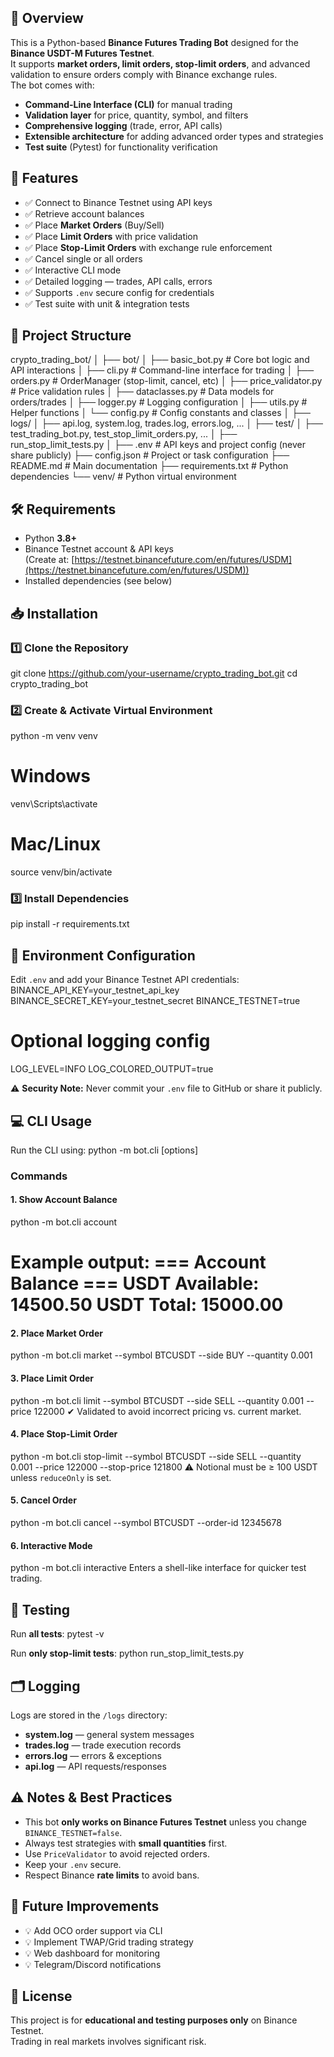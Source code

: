 ## 📖 Overview
This is a Python-based **Binance Futures Trading Bot** designed for the **Binance USDT-M Futures Testnet**.  
It supports **market orders, limit orders, stop-limit orders**, and advanced validation to ensure orders comply with Binance exchange rules.  
The bot comes with:

- **Command-Line Interface (CLI)** for manual trading
- **Validation layer** for price, quantity, symbol, and filters
- **Comprehensive logging** (trade, error, API calls)
- **Extensible architecture** for adding advanced order types and strategies
- **Test suite** (Pytest) for functionality verification


## 🚀 Features
- ✅ Connect to Binance Testnet using API keys
- ✅ Retrieve account balances
- ✅ Place **Market Orders** (Buy/Sell)
- ✅ Place **Limit Orders** with price validation
- ✅ Place **Stop-Limit Orders** with exchange rule enforcement
- ✅ Cancel single or all orders
- ✅ Interactive CLI mode
- ✅ Detailed logging — trades, API calls, errors
- ✅ Supports `.env` secure config for credentials
- ✅ Test suite with unit & integration tests


## 📂 Project Structure

crypto_trading_bot/
│
├── bot/
│   ├── basic_bot.py           # Core bot logic and API interactions
│   ├── cli.py                 # Command-line interface for trading
│   ├── orders.py              # OrderManager (stop-limit, cancel, etc)
│   ├── price_validator.py     # Price validation rules
│   ├── dataclasses.py         # Data models for orders/trades
│   ├── logger.py              # Logging configuration
│   ├── utils.py               # Helper functions
│   └── config.py              # Config constants and classes
│
├── logs/
│   ├── api.log, system.log, trades.log, errors.log, ...
│
├── test/
│   ├── test_trading_bot.py, test_stop_limit_orders.py, ...
│   ├── run_stop_limit_tests.py
│
├── .env                       # API keys and project config (never share publicly)
├── config.json                # Project or task configuration
├── README.md                  # Main documentation
├── requirements.txt           # Python dependencies
└── venv/                      # Python virtual environment


## 🛠 Requirements

- Python **3.8+**
- Binance Testnet account & API keys  
  (Create at: [https://testnet.binancefuture.com/en/futures/USDM](https://testnet.binancefuture.com/en/futures/USDM))
- Installed dependencies (see below)

## 📥 Installation

### 1️⃣ Clone the Repository
git clone https://github.com/your-username/crypto_trading_bot.git
cd crypto_trading_bot


### 2️⃣ Create & Activate Virtual Environment
python -m venv venv
# Windows
venv\Scripts\activate
# Mac/Linux
source venv/bin/activate

### 3️⃣ Install Dependencies
pip install -r requirements.txt

## 🔑 Environment Configuration

Edit `.env` and add your Binance Testnet API credentials:
BINANCE_API_KEY=your_testnet_api_key
BINANCE_SECRET_KEY=your_testnet_secret
BINANCE_TESTNET=true

# Optional logging config
LOG_LEVEL=INFO
LOG_COLORED_OUTPUT=true

⚠ **Security Note:** Never commit your `.env` file to GitHub or share it publicly.

## 💻 CLI Usage

Run the CLI using:
python -m bot.cli  [options]

### Commands

#### **1. Show Account Balance**
python -m bot.cli account

Example output:
=== Account Balance ===
USDT Available: 14500.50
USDT Total: 15000.00
=======================

#### **2. Place Market Order**
python -m bot.cli market --symbol BTCUSDT --side BUY --quantity 0.001

#### **3. Place Limit Order**
python -m bot.cli limit --symbol BTCUSDT --side SELL --quantity 0.001 --price 122000
✔ Validated to avoid incorrect pricing vs. current market.

#### **4. Place Stop-Limit Order**
python -m bot.cli stop-limit --symbol BTCUSDT --side SELL --quantity 0.001 --price 122000 --stop-price 121800
⚠ Notional must be ≥ 100 USDT unless `reduceOnly` is set.

#### **5. Cancel Order**
python -m bot.cli cancel --symbol BTCUSDT --order-id 12345678

#### **6. Interactive Mode**
python -m bot.cli interactive
Enters a shell-like interface for quicker test trading.

## 🧪 Testing

Run **all tests**:
pytest -v

Run **only stop-limit tests**:
python run_stop_limit_tests.py

## 🗂 Logging

Logs are stored in the `/logs` directory:
- **system.log** — general system messages
- **trades.log** — trade execution records
- **errors.log** — errors & exceptions
- **api.log** — API requests/responses

## ⚠️ Notes & Best Practices

- This bot **only works on Binance Futures Testnet** unless you change `BINANCE_TESTNET=false`.
- Always test strategies with **small quantities** first.
- Use `PriceValidator` to avoid rejected orders.
- Keep your `.env` secure.
- Respect Binance **rate limits** to avoid bans.

## 📌 Future Improvements
- 💡 Add OCO order support via CLI
- 💡 Implement TWAP/Grid trading strategy
- 💡 Web dashboard for monitoring
- 💡 Telegram/Discord notifications

## 📜 License
This project is for **educational and testing purposes only** on Binance Testnet.  
Trading in real markets involves significant risk.

